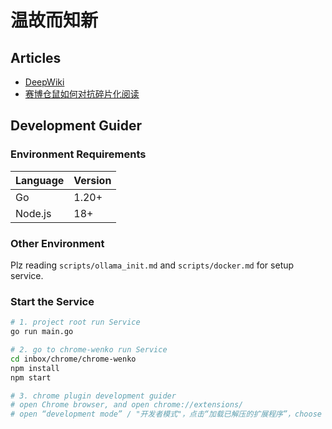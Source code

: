 # 温故而知新

## Articles
- [DeepWiki](https://deepwiki.com/daijinru/wenko)
- [赛博仓鼠如何对抗碎片化阅读](https://mp.weixin.qq.com/s/hZ32EHZI1DGfCgnrbmCVwQ)

## Development Guider

### Environment Requirements

| Language | Version |
|----------|---------|
| Go       | 1.20+   |
| Node.js  | 18+     |

### Other Environment

Plz reading `scripts/ollama_init.md` and `scripts/docker.md` for setup service.

### Start the Service

```bash
# 1. project root run Service
go run main.go

# 2. go to chrome-wenko run Service
cd inbox/chrome/chrome-wenko
npm install
npm start

# 3. chrome plugin development guider
# open Chrome browser, and open chrome://extensions/
# open “development mode” / "开发者模式"，点击“加载已解压的扩展程序”，choose `chrome-wenko/build`
```
